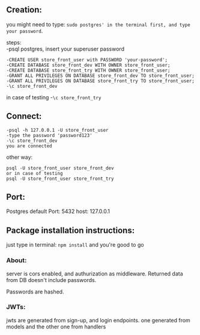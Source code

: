 ## Creation:

you might need to type: `sudo postgres' in the terminal first, and type your password`.

steps:<br>
-psql postgres, insert your superuser password
```
-CREATE USER store_front_user with PASSWORD 'your-password';
-CREATE DATABASE store_front_dev WITH OWNER store_front_user;
-CREATE DATABASE store_front_try WITH OWNER store_front_user;
-GRANT ALL PRIVILEGES ON DATABASE store_front_dev TO store_front_user;
-GRANT ALL PRIVILEGES ON DATABASE store_front_try TO store_front_user;
-\c store_front_dev
```
in case of testing
-`\c store_front_try`

## Connect:
```
-psql -h 127.0.0.1 -U store_front_user
-type the password 'password123'
-\c store_front_dev
you are connected
```
other way:
```
psql -U store_front_user store_front_dev
or in case of testing
psql -U store_front_user store_front_try
```

## Port:

Postgres default Port: 5432
host: 127.0.0.1

## Package installation instructions:

just type in terminal: `npm install`
and you're good to go


### About:

server is cors enabled, and authurization as middleware. Returned data from DB doesn't include passwords.

Passwords are hashed.

### JWTs:

jwts are generated from sign-up, and login endpoints. one generated from models and the other one from handlers
